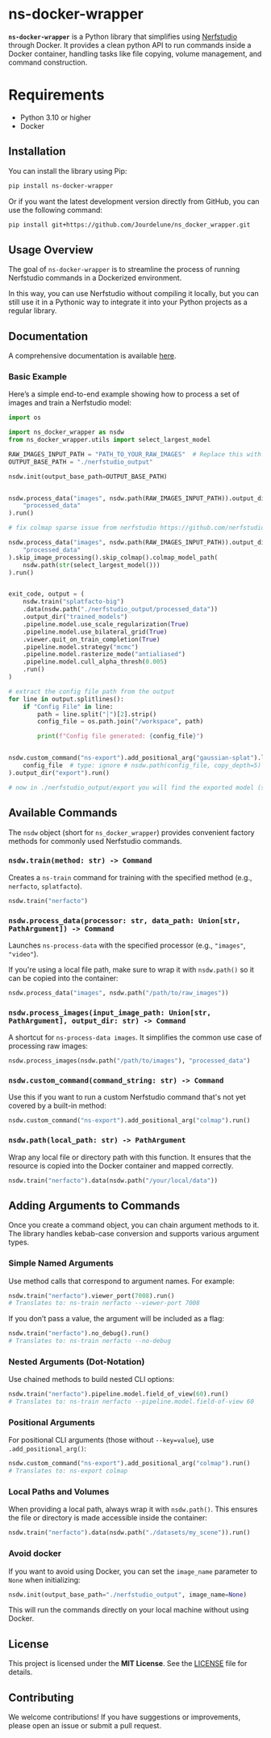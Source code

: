 # ns-docker-wrapper

**`ns-docker-wrapper`** is a Python library that simplifies using [Nerfstudio](https://docs.nerf.studio/nerfology/methods/index.html) through Docker.
It provides a clean python API to run commands inside a Docker container, handling tasks like file copying, volume management, and command construction.

# Requirements

- Python 3.10 or higher
- Docker


## Installation

You can install the library using Pip:

```bash
pip install ns-docker-wrapper
```

Or if you want the latest development version directly from GitHub, you can use the following command:

```bash
pip install git+https://github.com/Jourdelune/ns_docker_wrapper.git
```

## Usage Overview

The goal of `ns-docker-wrapper` is to streamline the process of running Nerfstudio commands in a Dockerized environment.

In this way, you can use Nerfstudio without compiling it locally, but you can still use it in a Pythonic way to integrate it into your Python projects as a regular library.

## Documentation

A comprehensive documentation is available [here](https://jourdelune.github.io/ns_docker_wrapper/).

### Basic Example

Here’s a simple end-to-end example showing how to process a set of images and train a Nerfstudio model:

```python
import os

import ns_docker_wrapper as nsdw
from ns_docker_wrapper.utils import select_largest_model

RAW_IMAGES_INPUT_PATH = "PATH_TO_YOUR_RAW_IMAGES"  # Replace this with your actual path
OUTPUT_BASE_PATH = "./nerfstudio_output"

nsdw.init(output_base_path=OUTPUT_BASE_PATH)


nsdw.process_data("images", nsdw.path(RAW_IMAGES_INPUT_PATH)).output_dir(
    "processed_data"
).run()

# fix colmap sparse issue from nerfstudio https://github.com/nerfstudio-project/nerfstudio/issues/3435

nsdw.process_data("images", nsdw.path(RAW_IMAGES_INPUT_PATH)).output_dir(
    "processed_data"
).skip_image_processing().skip_colmap().colmap_model_path(
    nsdw.path(str(select_largest_model()))
).run()


exit_code, output = (
    nsdw.train("splatfacto-big")
    .data(nsdw.path("./nerfstudio_output/processed_data"))
    .output_dir("trained_models")
    .pipeline.model.use_scale_regularization(True)
    .pipeline.model.use_bilateral_grid(True)
    .viewer.quit_on_train_completion(True)
    .pipeline.model.strategy("mcmc")
    .pipeline.model.rasterize_mode("antialiased")
    .pipeline.model.cull_alpha_thresh(0.005)
    .run()
)

# extract the config file path from the output
for line in output.splitlines():
    if "Config File" in line:
        path = line.split("│")[2].strip()
        config_file = os.path.join("/workspace", path)

        print(f"Config file generated: {config_file}")


nsdw.custom_command("ns-export").add_positional_arg("gaussian-splat").load_config(
    config_file  # type: ignore # nsdw.path(config_file, copy_depth=5) if you want to copy the file from the host to the container
).output_dir("export").run()

# now in ./nerfstudio_output/export you will find the exported model (splat.py)
```

## Available Commands

The `nsdw` object (short for `ns_docker_wrapper`) provides convenient factory methods for commonly used Nerfstudio commands.

### `nsdw.train(method: str) -> Command`

Creates a `ns-train` command for training with the specified method (e.g., `nerfacto`, `splatfacto`).

```python
nsdw.train("nerfacto")
```


### `nsdw.process_data(processor: str, data_path: Union[str, PathArgument]) -> Command`

Launches `ns-process-data` with the specified processor (e.g., `"images"`, `"video"`).

If you're using a local file path, make sure to wrap it with `nsdw.path()` so it can be copied into the container:

```python
nsdw.process_data("images", nsdw.path("/path/to/raw_images"))
```

### `nsdw.process_images(input_image_path: Union[str, PathArgument], output_dir: str) -> Command`

A shortcut for `ns-process-data images`. It simplifies the common use case of processing raw images:

```python
nsdw.process_images(nsdw.path("/path/to/images"), "processed_data")
```

### `nsdw.custom_command(command_string: str) -> Command`

Use this if you want to run a custom Nerfstudio command that's not yet covered by a built-in method:

```python
nsdw.custom_command("ns-export").add_positional_arg("colmap").run()
```


### `nsdw.path(local_path: str) -> PathArgument`

Wrap any local file or directory path with this function.
It ensures that the resource is copied into the Docker container and mapped correctly.

```python
nsdw.train("nerfacto").data(nsdw.path("/your/local/data"))
```


## Adding Arguments to Commands

Once you create a command object, you can chain argument methods to it.
The library handles kebab-case conversion and supports various argument types.


### Simple Named Arguments

Use method calls that correspond to argument names. For example:

```python
nsdw.train("nerfacto").viewer_port(7008).run()
# Translates to: ns-train nerfacto --viewer-port 7008
```

If you don’t pass a value, the argument will be included as a flag:

```python
nsdw.train("nerfacto").no_debug().run()
# Translates to: ns-train nerfacto --no-debug
```


### Nested Arguments (Dot-Notation)

Use chained methods to build nested CLI options:

```python
nsdw.train("nerfacto").pipeline.model.field_of_view(60).run()
# Translates to: ns-train nerfacto --pipeline.model.field-of-view 60
```

### Positional Arguments

For positional CLI arguments (those without `--key=value`), use `.add_positional_arg()`:

```python
nsdw.custom_command("ns-export").add_positional_arg("colmap").run()
# Translates to: ns-export colmap
```

### Local Paths and Volumes

When providing a local path, always wrap it with `nsdw.path()`.
This ensures the file or directory is made accessible inside the container:

```python
nsdw.train("nerfacto").data(nsdw.path("./datasets/my_scene")).run()
```

### Avoid docker

If you want to avoid using Docker, you can set the `image_name` parameter to `None` when initializing:

```python
nsdw.init(output_base_path="./nerfstudio_output", image_name=None)
```
This will run the commands directly on your local machine without using Docker.

## License

This project is licensed under the **MIT License**.
See the [LICENSE](LICENSE) file for details.

## Contributing

We welcome contributions! If you have suggestions or improvements, please open an issue or submit a pull request.
